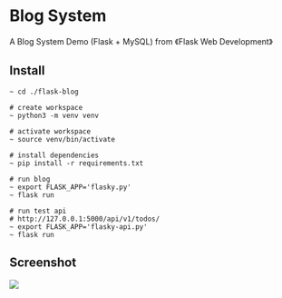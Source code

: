 Blog System
=========

A Blog System Demo (Flask + MySQL) from 《Flask Web Development》



## Install

```
~ cd ./flask-blog

# create workspace
~ python3 -m venv venv

# activate workspace
~ source venv/bin/activate

# install dependencies
~ pip install -r requirements.txt

# run blog
~ export FLASK_APP='flasky.py'
~ flask run

# run test api
# http://127.0.0.1:5000/api/v1/todos/
~ export FLASK_APP='flasky-api.py'
~ flask run
```



## Screenshot

![](https://github.com/ixiaopan/playground/raw/master/flask-blog/screenshots/blog-capture.png)
